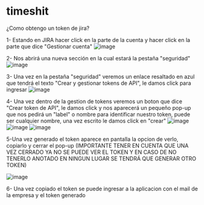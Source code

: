 ﻿# timeshit

¿Como obtengo un token de jira?

1- Estando en JIRA hacer click en la parte de la cuenta y hacer click en la parte que dice "Gestionar cuenta"
![image](https://user-images.githubusercontent.com/68929212/236198198-c0f712e8-7b96-4fbb-bdd5-592dbaa0f1b4.png)

2- Nos abrirá una nueva sección en la cual estará la pestaña "seguridad"
![image](https://user-images.githubusercontent.com/68929212/236198648-edfaa30e-635b-4696-8ab1-4241dae99ba0.png)

3- Una vez en la pestaña "seguridad" veremos un enlace resaltado en azul que tendrá el texto "Crear y gestionar tokens de API", le damos click para ingresar
![image](https://user-images.githubusercontent.com/68929212/236199060-44779e2d-4b00-4bd9-8626-f1f42f9982f6.png)

4- Una vez dentro de la gestion de tokens veremos un boton que dice "Crear token de API", le damos click y nos aparecerá un pequeño pop-up que nos pedirá un "label" o nombre para identificar nuestro token, puede ser cualquier nombre, una vez escrito le damos click en "crear"
![image](https://user-images.githubusercontent.com/68929212/236199531-d72e4475-7592-4d34-b191-be8112bdf0c6.png)
![image](https://user-images.githubusercontent.com/68929212/236199658-013a2355-f46b-4a01-ab8b-18f5a7bfbc53.png)
![image](https://user-images.githubusercontent.com/68929212/236199966-725e8cad-872a-427e-bfe0-7e3ee8162d29.png)

5-Una vez generado el token aparece en pantalla la opcion de verlo, copiarlo y cerrar el pop-up (IMPORTANTE TENER EN CUENTA QUE UNA VEZ CERRADO YA NO SE PUEDE VER EL TOKEN Y EN CASO DE NO TENERLO ANOTADO EN NINGUN LUGAR SE TENDRÁ QUE GENERAR OTRO TOKEN)

![image](https://user-images.githubusercontent.com/68929212/236200508-e4c28d0e-8c64-48e9-8426-1c691ed2f5eb.png)

6- Una vez copiado el token se puede ingresar a la aplicacion con el mail de la empresa y el token generado
